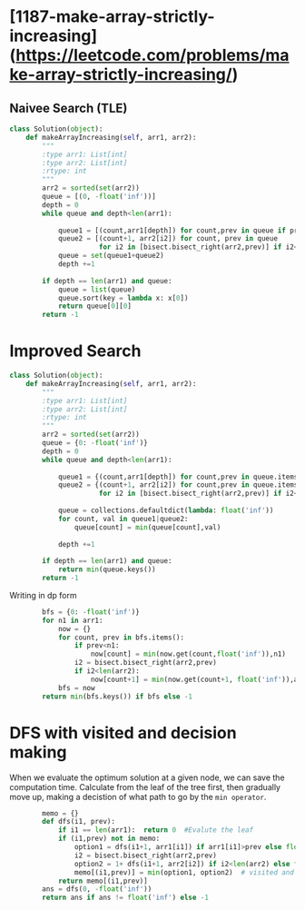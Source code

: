 # [1187-make-array-strictly-increasing] (https://leetcode.com/problems/make-array-strictly-increasing/)

## Naivee Search (TLE)

```python
class Solution(object):
    def makeArrayIncreasing(self, arr1, arr2):
        """
        :type arr1: List[int]
        :type arr2: List[int]
        :rtype: int
        """
        arr2 = sorted(set(arr2))
        queue = [(0, -float('inf'))]
        depth = 0
        while queue and depth<len(arr1):
            
            queue1 = [(count,arr1[depth]) for count,prev in queue if prev<arr1[depth]]
            queue2 = [(count+1, arr2[i2]) for count, prev in queue 
                      for i2 in [bisect.bisect_right(arr2,prev)] if i2<len(arr2)]
            queue = set(queue1+queue2)
            depth +=1
        
        if depth == len(arr1) and queue:
            queue = list(queue)
            queue.sort(key = lambda x: x[0])
            return queue[0][0]
        return -1
```

# Improved Search

```python
class Solution(object):
    def makeArrayIncreasing(self, arr1, arr2):
        """
        :type arr1: List[int]
        :type arr2: List[int]
        :rtype: int
        """
        arr2 = sorted(set(arr2))
        queue = {0: -float('inf')}
        depth = 0
        while queue and depth<len(arr1):
            
            queue1 = {(count,arr1[depth]) for count,prev in queue.items() if prev<arr1[depth]}
            queue2 = {(count+1, arr2[i2]) for count,prev in queue.items() 
                      for i2 in [bisect.bisect_right(arr2,prev)] if i2<len(arr2)}
            
            queue = collections.defaultdict(lambda: float('inf'))
            for count, val in queue1|queue2:
                queue[count] = min(queue[count],val)
            
            depth +=1
        
        if depth == len(arr1) and queue:
            return min(queue.keys())
        return -1
```

Writing in dp form
```python
        bfs = {0: -float('inf')}
        for n1 in arr1:
            now = {}
            for count, prev in bfs.items():
                if prev<n1: 
                    now[count] = min(now.get(count,float('inf')),n1)
                i2 = bisect.bisect_right(arr2,prev)
                if i2<len(arr2):
                    now[count+1] = min(now.get(count+1, float('inf')),arr2[i2])
            bfs = now
        return min(bfs.keys()) if bfs else -1
```

# DFS with visited and decision making
When we evaluate the optimum solution at a given node, we can save the computation time. Calculate from the leaf of the tree first, then gradually move up, making a decistion of what path to go by the `min operator`.

```python
        memo = {}
        def dfs(i1, prev):
            if i1 == len(arr1):  return 0  #Evalute the leaf
            if (i1,prev) not in memo:
                option1 = dfs(i1+1, arr1[i1]) if arr1[i1]>prev else float('inf')
                i2 = bisect.bisect_right(arr2,prev)
                option2 = 1+ dfs(i1+1, arr2[i2]) if i2<len(arr2) else float('inf')
                memo[(i1,prev)] = min(option1, option2)  # visited and decision making
            return memo[(i1,prev)]
        ans = dfs(0, -float('inf'))
        return ans if ans != float('inf') else -1
```
